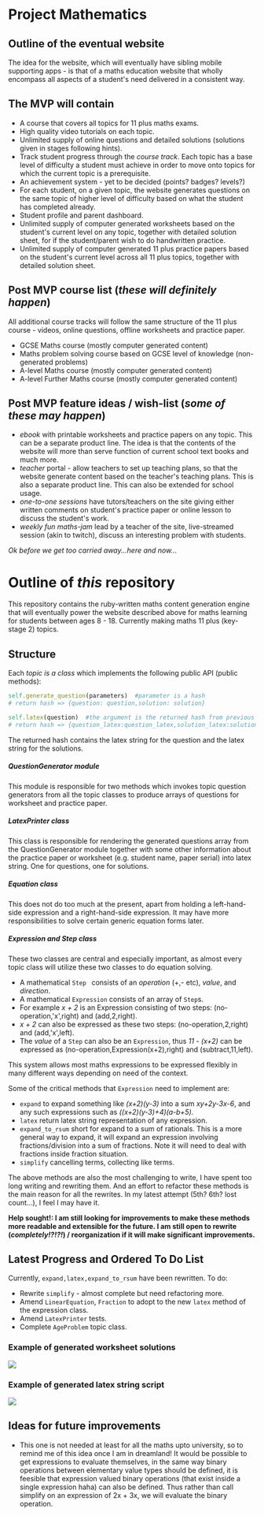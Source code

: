 # Project Mathematics

Outline of the eventual website
-------
The idea for the website, which will eventually have sibling mobile supporting apps - is that of a maths education website that wholly encompass all aspects of a student's need delivered in a consistent way.

The MVP will contain
-------
* A course that covers all topics for 11 plus maths exams.
* High quality video tutorials on each topic.
* Unlimited supply of online questions and detailed solutions (solutions given in stages following hints).
* Track student progress through the *course track*.  Each topic has a base level of difficulty a student must achieve in order to move onto topics for which the current topic is a prerequisite.
* An achievement system - yet to be decided (points? badges? levels?)
* For each student, on a given topic, the website generates questions on the same topic of higher level of difficulty based on what the student has completed already.
* Student profile and parent dashboard.
* Unlimited supply of computer generated worksheets based on the student's current level on any topic, together with detailed solution sheet, for if the student/parent wish to do handwritten practice.
* Unlimited supply of computer generated 11 plus practice papers based on the student's current level across all 11 plus topics, together with detailed solution sheet.

Post MVP course list (*these will definitely happen*)
-------
All additional course tracks will follow the same structure of the 11 plus course - videos, online questions, offline worksheets and practice paper.
* GCSE Maths course (mostly computer generated content)
* Maths problem solving course based on GCSE level of knowledge (non-generated problems)
* A-level Maths course (mostly computer generated content)
* A-level Further Maths course (mostly computer generated content)

Post MVP feature ideas / wish-list (*some of these may happen*)
-------
- *ebook* with printable worksheets and practice papers on any topic.  This can be a separate product line.  The idea is that the contents of the website will more than serve function of current school text books and much more.
- *teacher* portal - allow teachers to set up teaching plans, so that the website generate content based on the teacher's teaching plans.  This is also a separate product line.  This can also be extended for school usage.
- *one-to-one sessions* have tutors/teachers on the site giving either written comments on student's practice paper or online lesson to discuss the student's work.
- *weekly fun maths-jam* lead by a teacher of the site, live-streamed session (akin to twitch), discuss an interesting problem with students.

*Ok before we get too carried away...here and now...*


# Outline of *this* repository

This repository contains the ruby-written maths content generation engine that will eventually power the website described above for maths learning for students between ages 8 - 18.  Currently making maths 11 plus (key-stage 2) topics.

Structure
--------
Each *topic is a class* which implements the following public API (public methods):
```ruby
self.generate_question(parameters)  #parameter is a hash
# return hash => {question: question,solution: solution}
```
```ruby
self.latex(question)  #the argument is the returned hash from previous method
# return hash => {question_latex:question_latex,solution_latex:solution_latex}
```
The returned hash contains the latex string for the question and the latex string for the solutions.

##### QuestionGenerator module

This module is responsible for two methods which invokes topic question generators from all the topic classes to produce arrays of questions for worksheet and practice paper.

##### LatexPrinter class

This class is responsible for rendering the generated questions array from the QuestionGenerator module together with some other information about the practice paper or worksheet (e.g. student name, paper serial) into latex string.  One for questions, one for solutions.

##### Equation class

This does not do too much at the present, apart from holding a left-hand-side expression and a right-hand-side expression.  It may have more responsibilities to solve certain generic equation forms later.

##### Expression and Step class

These two classes are central and especially important, as almost every topic class will utilize these two classes to do equation solving.  
* A mathematical ```Step ``` consists of an *operation* (+,- etc), *value*, and *direction*.
* A mathematical ```Expression``` consists of an array of ```Step```s.
* For example *x + 2* is an Expression consisting of two steps:  (no-operation,'x',right) and (add,2,right).
* *x + 2* can also be expressed as these two steps:  (no-operation,2,right) and (add,'x',left).
* The *value* of a ```Step``` can also be an ```Expression```, thus *11 - (x+2)* can be expressed as (no-operation,Expression(x+2),right) and (subtract,11,left).

This system allows most maths expressions to be expressed flexibly in many different ways depending on need of the context.

Some of the critical methods that ```Expression``` need to implement are:
* ```expand``` to expand something like *(x+2)(y-3)* into a sum *xy+2y-3x-6*, and any such expressions such as *((x+2)(y-3)+4)(a-b+5)*.
* ```latex``` return latex string representation of any expression.
* ```expand_to_rsum``` short for expand to a sum of rationals.  This is a more general way to expand, it will expand an expression involving fractions/division into a sum of fractions.  Note it will need to deal with fractions inside fraction situation.
* ```simplify``` cancelling terms, collecting like terms.

The above methods are also the most challenging to write, I have spent too long writing and rewriting them.  And an effort to refactor these methods is the main reason for all the rewrites.  In my latest attempt (5th? 6th? lost count...), I feel I may have it.

__Help sought!: I am still looking for improvements to make these methods more readable and extensible for the future.  I am still open to rewrite (*completely!?!?!*) / reorganization if it will make significant improvements.__

## Latest Progress and Ordered To Do List

Currently, ```expand,latex,expand_to_rsum``` have been rewritten.  To do:
* Rewrite ```simplify``` - almost complete but need refactoring more.
* Amend ```LinearEquation```, ```Fraction``` to adopt to the new ```latex``` method of the expression class.
* Amend ```LatexPrinter``` tests.
* Complete ```AgeProblem``` topic class.

### Example of generated worksheet solutions
![](http://i.imgur.com/toGzuGM.png)

### Example of generated latex string script
![](http://i.imgur.com/TTUGbFi.png)

## Ideas for future improvements

*  This one is not needed at least for all the maths upto university, so to remind me of this idea once I am in dreamland!  It would be possible to get expressions to evaluate themselves, in the same way binary operations between elementary value types should be defined, it is feesible that expression valued binary operations (that exist inside a single expression haha) can also be defined.  Thus rather than call simplify on an expression of 2x + 3x, we will evaluate the binary operation.

